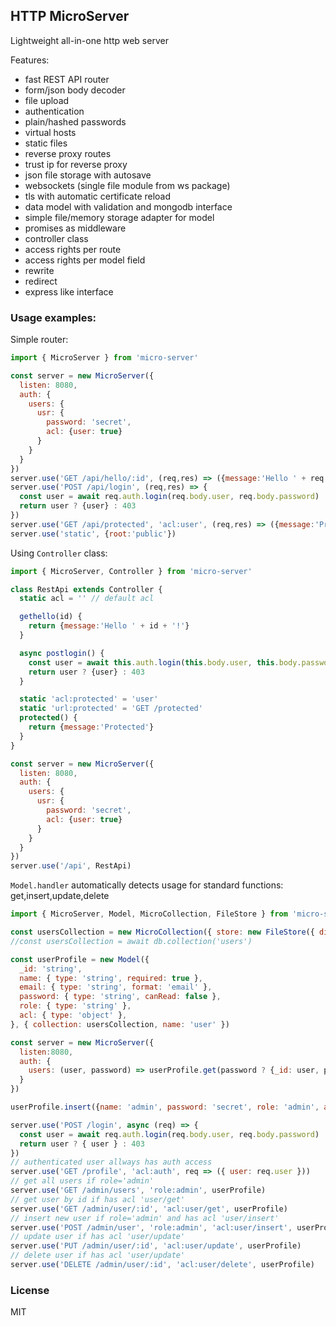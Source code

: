 ## HTTP MicroServer

Lightweight all-in-one http web server

Features:
  - fast REST API router
  - form/json body decoder
  - file upload
  - authentication
  - plain/hashed passwords
  - virtual hosts
  - static files
  - reverse proxy routes
  - trust ip for reverse proxy
  - json file storage with autosave
  - websockets (single file module from ws package)
  - tls with automatic certificate reload
  - data model with validation and mongodb interface
  - simple file/memory storage adapter for model
  - promises as middleware
  - controller class
  - access rights per route
  - access rights per model field
  - rewrite
  - redirect
  - express like interface

### Usage examples:

Simple router:

```js
import { MicroServer } from 'micro-server'

const server = new MicroServer({
  listen: 8080,
  auth: {
    users: {
      usr: {
        password: 'secret',
        acl: {user: true}
      }
    }
  }
})
server.use('GET /api/hello/:id', (req,res) => ({message:'Hello ' + req.params.id + '!'}))
server.use('POST /api/login', (req,res) => {
  const user = await req.auth.login(req.body.user, req.body.password)
  return user ? {user} : 403
})
server.use('GET /api/protected', 'acl:user', (req,res) => ({message:'Protected'}))
server.use('static', {root:'public'})
```

Using `Controller` class:

```js
import { MicroServer, Controller } from 'micro-server'

class RestApi extends Controller {
  static acl = '' // default acl

  gethello(id) {
    return {message:'Hello ' + id + '!'}
  }

  async postlogin() {
    const user = await this.auth.login(this.body.user, this.body.password)
    return user ? {user} : 403
  }

  static 'acl:protected' = 'user'
  static 'url:protected' = 'GET /protected'
  protected() {
    return {message:'Protected'}
  }
}

const server = new MicroServer({
  listen: 8080,
  auth: {
    users: {
      usr: {
        password: 'secret',
        acl: {user: true}
      }
    }
  }
})
server.use('/api', RestApi)
```

`Model.handler` automatically detects usage for standard functions: get,insert,update,delete

```js
import { MicroServer, Model, MicroCollection, FileStore } from 'micro-server'

const usersCollection = new MicroCollection({ store: new FileStore({ dir: 'data' }), name: 'users' })
//const usersCollection = await db.collection('users')

const userProfile = new Model({
  _id: 'string',
  name: { type: 'string', required: true },
  email: { type: 'string', format: 'email' },
  password: { type: 'string', canRead: false },
  role: { type: 'string' },
  acl: { type: 'object' },
}, { collection: usersCollection, name: 'user' })

const server = new MicroServer({
  listen:8080,
  auth: {
    users: (user, password) => userProfile.get(password ? {_id: user, password } : {_id: user})
  }
})

userProfile.insert({name: 'admin', password: 'secret', role: 'admin', acl: {'user/*': true}})

server.use('POST /login', async (req) => {
  const user = await req.auth.login(req.body.user, req.body.password)
  return user ? { user } : 403
})
// authenticated user allways has auth access
server.use('GET /profile', 'acl:auth', req => ({ user: req.user }))
// get all users if role='admin'
server.use('GET /admin/users', 'role:admin', userProfile)
// get user by id if has acl 'user/get'
server.use('GET /admin/user/:id', 'acl:user/get', userProfile)
// insert new user if role='admin' and has acl 'user/insert'
server.use('POST /admin/user', 'role:admin', 'acl:user/insert', userProfile)
// update user if has acl 'user/update'
server.use('PUT /admin/user/:id', 'acl:user/update', userProfile)
// delete user if has acl 'user/update'
server.use('DELETE /admin/user/:id', 'acl:user/delete', userProfile)
```

### License

MIT
